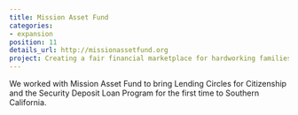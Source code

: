 ```yaml
---
title: Mission Asset Fund
categories:
- expansion
position: 11
details_url: http://missionassetfund.org
project: Creating a fair financial marketplace for hardworking families.
---
```


We worked with Mission Asset Fund to bring Lending Circles for Citizenship and the Security Deposit Loan Program for the first time to Southern California.
